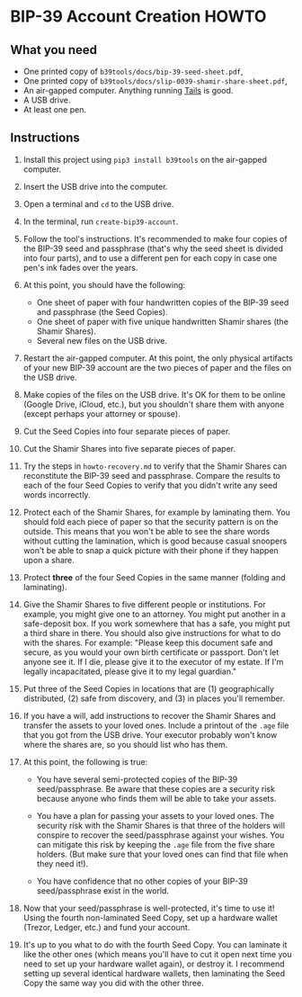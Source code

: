 # BIP-39 Account Creation HOWTO

## What you need

- One printed copy of `b39tools/docs/bip-39-seed-sheet.pdf`,
- One printed copy of `b39tools/docs/slip-0039-shamir-share-sheet.pdf`,
- An air-gapped computer. Anything running [Tails](https://tails.boum.org/) is good.
- A USB drive.
- At least one pen.

## Instructions

1. Install this project using `pip3 install b39tools` on the air-gapped computer.

1. Insert the USB drive into the computer.

1. Open a terminal and `cd` to the USB drive.

1. In the terminal, run `create-bip39-account`.

1. Follow the tool's instructions. It's recommended to make four copies of the BIP-39 seed and passphrase (that's why the seed sheet is divided into four parts), and to use a different pen for each copy in case one pen's ink fades over the years.

1. At this point, you should have the following:

    - One sheet of paper with four handwritten copies of the BIP-39 seed and passphrase (the Seed Copies).
    - One sheet of paper with five unique handwritten Shamir shares (the Shamir Shares).
    - Several new files on the USB drive.

1. Restart the air-gapped computer. At this point, the only physical artifacts of your new BIP-39 account are the two pieces of paper and the files on the USB drive.

1. Make copies of the files on the USB drive. It's OK for them to be online (Google Drive, iCloud, etc.), but you shouldn't share them with anyone (except perhaps your attorney or spouse).

1. Cut the Seed Copies into four separate pieces of paper. 

1. Cut the Shamir Shares into five separate pieces of paper.

1. Try the steps in `howto-recovery.md` to verify that the Shamir Shares can reconstitute the BIP-39 seed and passphrase. Compare the results to each of the four Seed Copies to verify that you didn't write any seed words incorrectly.

1. Protect each of the Shamir Shares, for example by laminating them. You should fold each piece of paper so that the security pattern is on the outside. This means that you won't be able to see the share words without cutting the lamination, which is good because casual snoopers won't be able to snap a quick picture with their phone if they happen upon a share.

1. Protect **three** of the four Seed Copies in the same manner (folding and laminating).

1. Give the Shamir Shares to five different people or institutions. For example, you might give one to an attorney. You might put another in a safe-deposit box. If you work somewhere that has a safe, you might put a third share in there. You should also give instructions for what to do with the shares. For example: "Please keep this document safe and secure, as you would your own birth certificate or passport. Don't let anyone see it. If I die, please give it to the executor of my estate. If I'm legally incapacitated, please give it to my legal guardian."

1. Put three of the Seed Copies in locations that are (1) geographically distributed, (2) safe from discovery, and (3) in places you'll remember.

1. If you have a will, add instructions to recover the Shamir Shares and transfer the assets to your loved ones. Include a printout of the `.age` file that you got from the USB drive. Your executor probably won't know where the shares are, so you should list who has them.

1. At this point, the following is true:

    - You have several semi-protected copies of the BIP-39 seed/passphrase. Be aware that these copies are a security risk because anyone who finds them will be able to take your assets.

    - You have a plan for passing your assets to your loved ones. The security risk with the Shamir Shares is that three of the holders will conspire to recover the seed/passphrase against your wishes. You can mitigate this risk by keeping the `.age` file from the five share holders. (But make sure that your loved ones can find that file when they need it!).

    - You have confidence that no other copies of your BIP-39 seed/passphrase exist in the world.

1. Now that your seed/passphrase is well-protected, it's time to use it! Using the fourth non-laminated Seed Copy, set up a hardware wallet (Trezor, Ledger, etc.) and fund your account.

1. It's up to you what to do with the fourth Seed Copy. You can laminate it like the other ones (which means you'll have to cut it open next time you need to set up your hardware wallet again), or destroy it. I recommend setting up several identical hardware wallets, then laminating the Seed Copy the same way you did with the other three.
